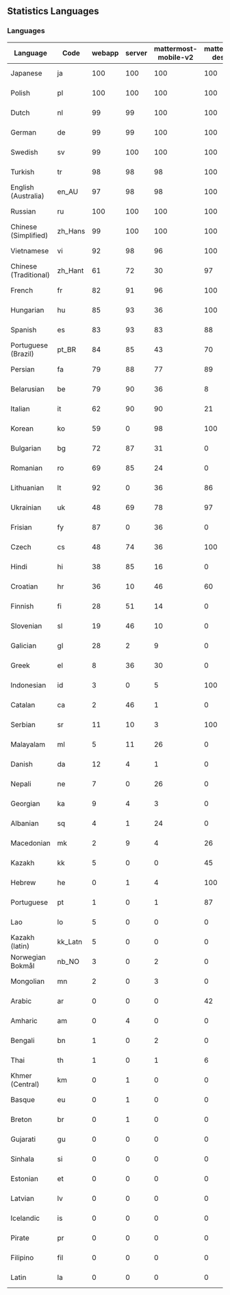 ## Statistics Languages ##
###  Languages  ###
|Language|Code|webapp|server|mattermost-mobile-v2|mattermost-desktop|playbook-webapp|calls-webapp|Total|Last Modified|
|---|---|---|---|---|---|---|---|---|---|
|Japanese|ja| 100| 100| 100| 100| 0| 100| 100|2023-12-01T14:10:19.176006Z|
|Polish|pl| 100| 100| 100| 100| 0| 100| 100|2023-12-01T06:31:39.277070Z|
|Dutch|nl| 99| 99| 100| 100| 0| 100| 99|2023-12-01T08:32:13.020034Z|
|German|de| 99| 99| 100| 100| 0| 100| 99|2023-11-23T11:59:55.116028Z|
|Swedish|sv| 99| 100| 100| 100| 0| 99| 99|2023-11-30T09:03:23.596177Z|
|Turkish|tr| 98| 98| 98| 100| 0| 99| 98|2023-11-20T21:35:47.038537Z|
|English (Australia)|en_AU| 97| 98| 98| 100| 0| 0| 98|2023-11-20T21:18:50.321277Z|
|Russian|ru| 100| 100| 100| 100| 0| 76| 97|2023-11-30T08:52:22.329053Z|
|Chinese (Simplified)|zh_Hans| 99| 100| 100| 100| 0| 100| 95|2023-12-01T15:19:42.585525Z|
|Vietnamese|vi| 92| 98| 96| 100| 0| 99| 95|2023-11-26T04:48:48.040244Z|
|Chinese (Traditional)|zh_Hant| 61| 72| 30| 97| 0| 16| 88|2023-11-24T03:49:08.142018Z|
|French|fr| 82| 91| 96| 100| 0| 58| 83|2023-11-29T13:27:21.322654Z|
|Hungarian|hu| 85| 93| 36| 100| 0| 0| 82|2023-11-25T20:21:08.279831Z|
|Spanish|es| 83| 93| 83| 88| 0| 28| 80|2023-11-20T21:19:12.315768Z|
|Portuguese (Brazil)|pt_BR| 84| 85| 43| 70| 0| 99| 79|2023-11-20T21:32:10.455601Z|
|Persian|fa| 79| 88| 77| 89| 0| 0| 76|2023-11-20T21:20:23.282746Z|
|Belarusian|be| 79| 90| 36| 8| 0| 0| 75|2023-11-22T15:43:16.717280Z|
|Italian|it| 62| 90| 90| 21| 0| 23| 70|2023-11-20T21:25:15.204794Z|
|Korean|ko| 59| 0| 98| 100| 0| 99| 70|2023-11-20T21:27:28.474944Z|
|Bulgarian|bg| 72| 87| 31| 0| 0| 0| 69|2023-11-20T21:15:52.277163Z|
|Romanian|ro| 69| 85| 24| 0| 0| 0| 66|2023-11-20T21:32:53.890198Z|
|Lithuanian|lt| 92| 0| 36| 86| 0| 88| 62|2023-11-20T21:28:31.584565Z|
|Ukrainian|uk| 48| 69| 78| 97| 0| 0| 58|2023-11-20T21:36:08.399312Z|
|Frisian|fy| 87| 0| 36| 0| 0| 0| 56|2023-11-20T21:21:57.412992Z|
|Czech|cs| 48| 74| 36| 100| 0| 99| 53|2023-11-21T16:01:47.417053Z|
|Hindi|hi| 38| 85| 16| 0| 0| 0| 46|2023-11-20T21:23:27.633713Z|
|Croatian|hr| 36| 10| 46| 60| 0| 99| 37|2023-11-24T11:38:49.446722Z|
|Finnish|fi| 28| 51| 14| 0| 0| 0| 31|2023-11-15T16:15:28.996257Z|
|Slovenian|sl| 19| 46| 10| 0| 0| 0| 23|2023-11-20T21:33:59.345438Z|
|Galician|gl| 28| 2| 9| 0| 0| 0| 18|2023-11-20T21:22:20.048285Z|
|Greek|el| 8| 36| 30| 0| 0| 0| 18|2023-11-20T21:18:28.437684Z|
|Indonesian|id| 3| 0| 5| 100| 0| 0| 14|2023-11-07T11:55:12.955118Z|
|Catalan|ca| 2| 46| 1| 0| 0| 0| 13|2023-11-07T11:54:10.087147Z|
|Serbian|sr| 11| 10| 3| 100| 0| 0| 12|2023-11-20T21:34:41.627214Z|
|Malayalam|ml| 5| 11| 26| 0| 0| 0| 9|2023-10-24T20:55:57.621229Z|
|Danish|da| 12| 4| 1| 0| 0| 0| 8|2023-10-09T15:20:58.185551Z|
|Nepali|ne| 7| 0| 26| 0| 0| 0| 7|2023-11-20T21:30:41.988684Z|
|Georgian|ka| 9| 4| 3| 0| 0| 0| 7|2023-11-20T21:25:58.799542Z|
|Albanian|sq| 4| 1| 24| 0| 0| 0| 5|2023-11-13T11:09:55.892074Z|
|Macedonian|mk| 2| 9| 4| 26| 0| 0| 5|2023-11-16T13:38:15.110899Z|
|Kazakh|kk| 5| 0| 0| 45| 0| 0| 4|2023-12-02T16:00:40.184423Z|
|Hebrew|he| 0| 1| 4| 100| 0| 0| 4|2023-11-16T13:37:22.453849Z|
|Portuguese|pt| 1| 0| 1| 87| 0| 0| 3|2023-10-30T05:05:57.136879Z|
|Lao|lo| 5| 0| 0| 0| 0| 0| 3|2023-10-09T15:20:58.408506Z|
|Kazakh (latin)|kk_Latn| 5| 0| 0| 0| 0| 0| 3|2023-10-24T20:54:35.554803Z|
|Norwegian Bokmål|nb_NO| 3| 0| 2| 0| 0| 0| 2|2023-10-24T20:56:17.583395Z|
|Mongolian|mn| 2| 0| 3| 0| 0| 0| 2|2023-11-15T16:23:04.700139Z|
|Arabic|ar| 0| 0| 0| 42| 0| 0| 1|2023-10-09T15:20:58.462991Z|
|Amharic|am| 0| 4| 0| 0| 0| 0| 1|2023-10-09T15:20:58.102825Z|
|Bengali|bn| 1| 0| 2| 0| 0| 0| 1|2023-10-09T15:20:58.129127Z|
|Thai|th| 1| 0| 1| 6| 0| 0| 1|2023-11-27T13:16:51.523833Z|
|Khmer (Central)|km| 0| 1| 0| 0| 0| 0| 0|2023-10-09T15:20:58.389365Z|
|Basque|eu| 0| 1| 0| 0| 0| 0| 0|2023-10-09T15:20:58.220029Z|
|Breton|br| 0| 1| 0| 0| 0| 0| 0|2023-10-09T15:20:58.146710Z|
|Gujarati|gu| 0| 0| 0| 0| 0| 0| 0|2023-10-09T15:20:58.279932Z|
|Sinhala|si| 0| 0| 0| 0| 0| 0| 0|2023-10-09T15:20:58.537638Z|
|Estonian|et| 0| 0| 0| 0| 0| 0| 0|2023-10-09T15:20:58.209138Z|
|Latvian|lv| 0| 0| 0| 0| 0| 0| 0|2023-10-09T15:20:58.426415Z|
|Icelandic|is| 0| 0| 0| 0| 0| 0| 0|2023-10-09T15:20:58.340445Z|
|Pirate|pr| 0| 0| 0| 0| 0| 0| 0|2023-10-09T15:20:58.506339Z|
|Filipino|fil| 0| 0| 0| 0| 0| 0| 0|2023-10-09T15:20:58.242109Z|
|Latin|la| 0| 0| 0| 0| 0| 0| 0|2023-10-09T15:20:58.399153Z|
